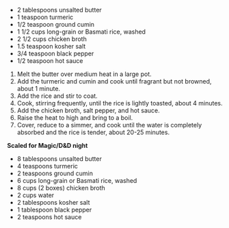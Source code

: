 * 2 tablespoons unsalted butter
* 1 teaspoon turmeric
* 1/2 teaspoon ground cumin
* 1 1/2 cups long-grain or Basmati rice, washed
* 2 1/2 cups chicken broth
* 1.5 teaspoon kosher salt
* 3/4 teaspoon black pepper
* 1/2 teaspoon hot sauce

 1. Melt the butter over medium heat in a large pot. 
 1. Add the turmeric and cumin and cook until fragrant but not browned, about 1 minute. 
 1. Add the rice and stir to coat. 
 1. Cook, stirring frequently, until the rice is lightly toasted, about 4 minutes. 
 1. Add the chicken broth, salt pepper, and hot sauce.
 1. Raise the heat to high and bring to a boil. 
 1. Cover, reduce to a simmer, and cook until the water is completely absorbed and the rice is tender, about 20-25 minutes.
 
 **Scaled for Magic/D&D night**
 
* 8 tablespoons unsalted butter
* 4 teaspoons turmeric
* 2 teaspoons ground cumin
* 6 cups long-grain or Basmati rice, washed
* 8 cups (2 boxes) chicken broth
* 2 cups water
* 2 tablespoons kosher salt
* 1 tablespoon black pepper
* 2 teaspoons hot sauce
